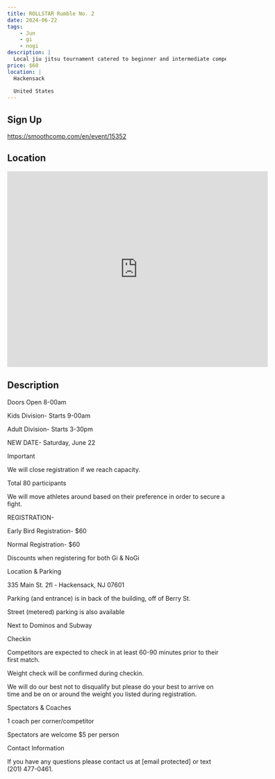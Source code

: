 ```yaml
---
title: ROLLSTAR Rumble No. 2
date: 2024-06-22
tags:
    - Jun
    - gi 
    - nogi 
description: |
  Local jiu jitsu tournament catered to beginner and intermediate competitors
price: $60
location: |
  Hackensack
  
  United States
---
```

## Sign Up
https://smoothcomp.com/en/event/15352

## Location
<iframe src="https://www.google.com/maps/embed?pb=!1m18!1m12!1m3!1d12345.6789!2d-74.0405235!3d40.8889700!2m3!1f0!2f0!3f0!3m2!1i1024!2i768!4f13.1!3m3!1m2!1s0x0%3A0x0!2z40.8889700!5e0!3m2!1sen!2sus!4v1234567890" width="600" height="450" style="border:0;" allowfullscreen="" loading="lazy"></iframe>

## Description
Doors Open 8-00am


Kids Division- Starts 9-00am


Adult Division- Starts 3-30pm



NEW DATE- Saturday, June 22


Important



We will close registration if we reach capacity. 


Total 80 participants


We will move athletes around based on their preference in order to secure a fight.



REGISTRATION-



Early Bird Registration- $60


Normal Registration- $60


Discounts when registering for both Gi & NoGi



Location & Parking


335 Main St. 2fl - Hackensack, NJ 07601



Parking (and entrance) is in back of the building, off of Berry St.


Street (metered) parking is also available


Next to Dominos and Subway



Checkin


Competitors are expected to check in at least 60-90 minutes prior to their first match. 



Weight check will be confirmed during checkin.


We will do our best not to disqualify but please do your best to arrive on time and be on or around the weight you listed during registration.  



Spectators & Coaches



1 coach per corner/competitor


Spectators are welcome $5 per person



Contact Information


If you have any questions please contact us at [email protected] or text (201) 477-0461.